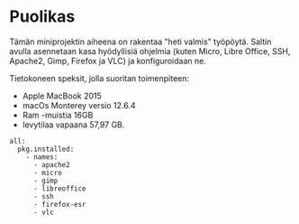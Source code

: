 # Puolikas

Tämän miniprojektin aiheena on rakentaa "heti valmis" työpöytä. Saltin avulla asennetaan kasa hyödyllisiä ohjelmia (kuten Micro, Libre Office, SSH, Apache2, Gimp, Firefox ja VLC) ja konfiguroidaan ne.


Tietokoneen speksit, jolla suoritan toimenpiteen:
- Apple MacBook 2015
- macOs Monterey versio 12.6.4 
- Ram -muistia 16GB
- levytilaa vapaana 57,97 GB.

```
all:
  pkg.installed:
    - names:
      - apache2
      - micro
      - gimp
      - libreoffice
      - ssh
      - firefox-esr
      - vlc
```
